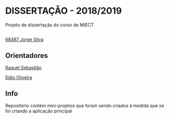# DISSERTAÇÃO - 2018/2019

Projeto de dissertação do curso de MIECT

## 
[68487 Jorge Silva](jorgeduartesilva@ua.pt)

## Orientadores
[Raquel Sebastião](raquelsebastiao@gmail.com)

[Ílidio Oliveira](ico@ua.pt)

## Info
Repositório contém mini-projetos que foram sendo criados à medida que se foi criando a aplicação principal
